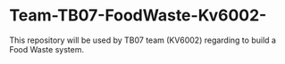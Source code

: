 # Team-TB07-FoodWaste-Kv6002-
This repository will be used by TB07 team (KV6002) regarding to build a Food Waste system.
